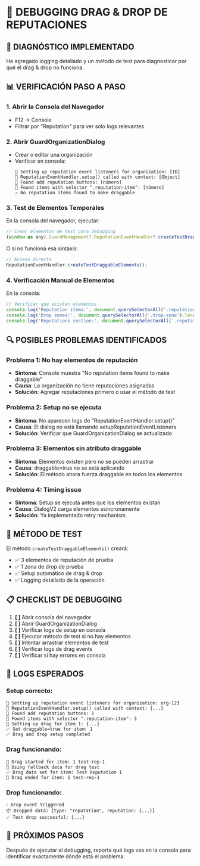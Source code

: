 # 🔧 DEBUGGING DRAG & DROP DE REPUTACIONES

## 🎯 DIAGNÓSTICO IMPLEMENTADO

He agregado logging detallado y un método de test para diagnosticar por qué el drag & drop no funciona.

## 📊 VERIFICACIÓN PASO A PASO

### 1. **Abrir la Consola del Navegador**

- F12 → Console
- Filtrar por "Reputation" para ver solo logs relevantes

### 2. **Abrir GuardOrganizationDialog**

- Crear o editar una organización
- Verificar en consola:
  ```
  🔧 Setting up reputation event listeners for organization: [ID]
  🔧 ReputationEventHandler.setup() called with context: [Object]
  📍 Found add reputation buttons: [número]
  📍 Found items with selector ".reputation-item": [número]
  ⚠️ No reputation items found to make draggable
  ```

### 3. **Test de Elementos Temporales**

En la consola del navegador, ejecutar:

```javascript
// Crear elementos de test para debugging
(window as any).GuardManagement?.ReputationEventHandler?.createTestDraggableElements();
```

O si no funciona esa sintaxis:

```javascript
// Acceso directo
ReputationEventHandler.createTestDraggableElements();
```

### 4. **Verificación Manual de Elementos**

En la consola:

```javascript
// Verificar que existen elementos
console.log('Reputation items:', document.querySelectorAll('.reputation-item').length);
console.log('Drop zones:', document.querySelectorAll('.drop-zone').length);
console.log('Reputations section:', document.querySelectorAll('.reputations-list').length);
```

## 🔍 POSIBLES PROBLEMAS IDENTIFICADOS

### **Problema 1: No hay elementos de reputación**

- **Síntoma**: Console muestra "No reputation items found to make draggable"
- **Causa**: La organización no tiene reputaciones asignadas
- **Solución**: Agregar reputaciones primero o usar el método de test

### **Problema 2: Setup no se ejecuta**

- **Síntoma**: No aparecen logs de "ReputationEventHandler.setup()"
- **Causa**: El dialog no está llamando setupReputationEventListeners
- **Solución**: Verificar que GuardOrganizationDialog se actualizado

### **Problema 3: Elementos sin atributo draggable**

- **Síntoma**: Elementos existen pero no se pueden arrastrar
- **Causa**: draggable=true no se está aplicando
- **Solución**: El método ahora fuerza draggable en todos los elementos

### **Problema 4: Timing issue**

- **Síntoma**: Setup se ejecuta antes que los elementos existan
- **Causa**: DialogV2 carga elementos asíncronamente
- **Solución**: Ya implementado retry mechanism

## 🧪 MÉTODO DE TEST

El método `createTestDraggableElements()` creará:

- ✅ 3 elementos de reputación de prueba
- ✅ 1 zona de drop de prueba
- ✅ Setup automático de drag & drop
- ✅ Logging detallado de la operación

## 📋 CHECKLIST DE DEBUGGING

1. **[ ]** Abrir consola del navegador
2. **[ ]** Abrir GuardOrganizationDialog
3. **[ ]** Verificar logs de setup en consola
4. **[ ]** Ejecutar método de test si no hay elementos
5. **[ ]** Intentar arrastrar elementos de test
6. **[ ]** Verificar logs de drag events
7. **[ ]** Verificar si hay errores en consola

## 🔧 LOGS ESPERADOS

### Setup correcto:

```
🔧 Setting up reputation event listeners for organization: org-123
🔧 ReputationEventHandler.setup() called with context: {...}
📍 Found add reputation buttons: 1
📍 Found items with selector ".reputation-item": 3
🔧 Setting up drag for item 1: {...}
✅ Set draggable=true for item: 1
✅ Drag and drop setup completed
```

### Drag funcionando:

```
🚀 Drag started for item: 1 test-rep-1
🔄 Using fallback data for drag test
✅ Drag data set for item: Test Reputation 1
🏁 Drag ended for item: 1 test-rep-1
```

### Drop funcionando:

```
💧 Drop event triggered
📦 Dropped data: {type: "reputation", reputation: {...}}
✅ Test drop successful: {...}
```

## 🎯 PRÓXIMOS PASOS

Después de ejecutar el debugging, reporta qué logs ves en la consola para identificar exactamente dónde está el problema.
